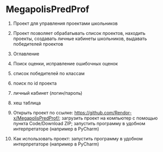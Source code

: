 # MegapolisPredProf
1. Проект для управления проектами школьников

2. Проект позволяет обрабатывать список проектов, находить проекты, создавать личные кабинеты школьников, выдавать победителей проектов

3. Оглавление
  1. Поиск оценки, исправление ошибочных оценок
  2. список победителей по классам
  3. поиск по id проекта
  4. личный кабинет (логин/пароль)
  5. хеш таблица
6. Открыть проект по ссылке: https://github.com/Rendor-x/MegapolisPredProf/; загрузить проект на компьютер с помощью пункта Code/Download ZIP; запустить программу в удобном интерпретаторе (например в PyCharm)

7. Как использовать проект: запустить программу в удобном интерпретаторе (например в PyCharm)
